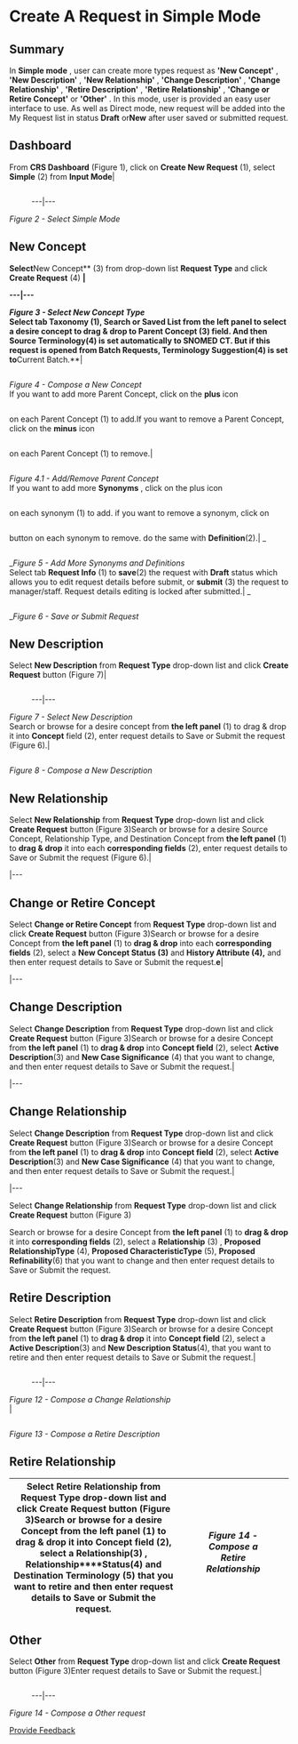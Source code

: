 # Create A Request in Simple Mode

## Summary

In **Simple mode** , user can create more types request as **'New Concept'** , **'New Description'** , **'New Relationship'** , **'Change Description'** , **'Change Relationship'** , **'Retire Description'** , **'Retire Relationship'** , **'Change or Retire Concept'** or **'Other'** . In this mode, user is provided an easy user interface to use. As well as Direct mode, new request will be added into the My Request list in status **Draft** or**New** after user saved or submitted request.

## Dashboard

From **CRS Dashboard** (Figure 1), click on **Create New Request** (1), select **Simple** (2) from **Input Mode**|

<figure><img src="../../images/28742934.png" alt=""><figcaption><p>---|---</p></figcaption></figure>

_Figure 2 - Select Simple Mode_

## New Concept

**Select**New Concept\*\* (3) from drop-down list **Request Type** and click **Create Request** (4) **|**

**---|---**

_**Figure 3 - Select New Concept Type**_\
**Select tab Taxonomy (1), Search or Saved List from the left panel to select a desire concept to drag & drop to Parent Concept (3) field. And then Source Terminology(4) is set automatically to SNOMED CT. But if this request is opened from Batch Requests, Terminology Suggestion(4) is set to**Current Batch.\*\*|

<figure><img src="../../images/29952918.png" alt=""><figcaption></figcaption></figure>

_Figure 4 - Compose a New Concept_\
If you want to add more Parent Concept, click on the **plus** icon

<figure><img src="../../images/28742937.png" alt=""><figcaption></figcaption></figure>

on each Parent Concept (1) to add.If you want to remove a Parent Concept, click on the **minus** icon

<figure><img src="../../images/28742938.png" alt=""><figcaption></figcaption></figure>

on each Parent Concept (1) to remove.|

<figure><img src="../../images/29952920.png" alt=""><figcaption></figcaption></figure>

_Figure 4.1 - Add/Remove Parent Concept_\
If you want to add more **Synonyms** , click on the plus icon

<figure><img src="../../images/28742937.png" alt=""><figcaption></figcaption></figure>

on each synonym (1) to add. if you want to remove a synonym, click on

<figure><img src="../../images/28742938.png" alt=""><figcaption></figcaption></figure>

button on each synonym to remove. do the same with **Definition**(2).| \_

<figure><img src="../../images/28742939.png" alt=""><figcaption></figcaption></figure>

\__Figure 5 - Add More Synonyms and Definitions_\
Select tab **Request Info** (1) to **save**(2) the request with **Draft** status which allows you to edit request details before submit, or **submit** (3) the request to manager/staff. Request details editing is locked after submitted.| \_

<figure><img src="../../images/28742940.png" alt=""><figcaption></figcaption></figure>

\__Figure 6 - Save or Submit Request_

## New Description

Select **New Description** from **Request Type** drop-down list and click **Create Request** button (Figure 7)|

<figure><img src="../../images/28742941.png" alt=""><figcaption><p>---|---</p></figcaption></figure>

_Figure 7 - Select New Description_\
Search or browse for a desire concept from **the left panel** (1) to drag & drop it into **Concept** field (2), enter request details to Save or Submit the request (Figure 6).|

<figure><img src="../../images/29952926.png" alt=""><figcaption></figcaption></figure>

_Figure 8 - Compose a New Description_

## New Relationship

Select **New Relationship** from **Request Type** drop-down list and click **Create Request** button (Figure 3)Search or browse for a desire Source Concept, Relationship Type, and Destination Concept from **the left panel** (1) to **drag & drop** it into each **corresponding fields** (2), enter request details to Save or Submit the request (Figure 6).|

\|---

## Change or Retire Concept

Select **Change or Retire Concept** from **Request Type** drop-down list and click **Create Request** button (Figure 3)Search or browse for a desire Concept from **the left panel** (1) to **drag & drop** into each **corresponding fields** (2), select a **New Concept Status (3)** and **History Attribute (4),** and then enter request details to Save or Submit the request.**e**|

\|---

## Change Description

Select **Change Description** from **Request Type** drop-down list and click **Create Request** button (Figure 3)Search or browse for a desire Concept from **the left panel** (1) to **drag & drop** into **Concept field** (2), select **Active Description**(3) and **New Case Significance** (4) that you want to change, and then enter request details to Save or Submit the request.|

\|---

## Change Relationship

Select **Change Description** from **Request Type** drop-down list and click **Create Request** button (Figure 3)Search or browse for a desire Concept from **the left panel** (1) to **drag & drop** into **Concept field** (2), select **Active Description**(3) and **New Case Significance** (4) that you want to change, and then enter request details to Save or Submit the request.|

\|---

Select **Change Relationship** from **Request Type** drop-down list and click **Create Request** button (Figure 3)

Search or browse for a desire Concept from **the left panel** (1) to **drag & drop** it into **corresponding fields** (2), select a **Relationship** (3) , **Proposed RelationshipType** (4), **Proposed CharacteristicType** (5), **Proposed Refinability**(6) that you want to change and then enter request details to Save or Submit the request.

## Retire Description

Select **Retire Description** from **Request Type** drop-down list and click **Create Request** button (Figure 3)Search or browse for a desire Concept from **the left panel** (1) to **drag & drop** it into **Concept field** (2), select a **Active Description**(3) and **New Description Status**(4), that you want to retire and then enter request details to Save or Submit the request.|

<figure><img src="../../images/29953262.png" alt=""><figcaption><p>---|---</p></figcaption></figure>

_Figure 12 - Compose a Change Relationship_\
|

<figure><img src="../../images/29953270.png" alt=""><figcaption></figcaption></figure>

_Figure 13 - Compose a Retire Description_

## Retire Relationship

| Select **Retire Relationship** from **Request Type** drop-down list and click **Create Request** button (Figure 3)Search or browse for a desire Concept from **the left panel** (1) to **drag & drop** it into **Concept field** (2), select a **Relationship**(3) , **Relationship\*\*\*\*Status**(4) and **Destination Terminology** (5) that you want to retire and then enter request details to Save or Submit the request. | <div><figure><img src="../../images/29953274.png" alt=""><figcaption><p><em>Figure 14 - Compose a Retire Relationship</em></p></figcaption></figure></div> |
| -------------------------------------------------------------------------------------------------------------------------------------------------------------------------------------------------------------------------------------------------------------------------------------------------------------------------------------------------------------------------------------------------------------------------------- | ---------------------------------------------------------------------------------------------------------------------------------------------------------- |

## Other

Select **Other** from **Request Type** drop-down list and click **Create Request** button (Figure 3)Enter request details to Save or Submit the request.|

<figure><img src="../../images/29953275.png" alt=""><figcaption><p>---|---</p></figcaption></figure>

_Figure 14 - Compose a Other request_






<a href="https://docs.google.com/forms/d/e/1FAIpQLScTmbZIf0UEQwYDkY27EEWBkaiYkHSbR0_9DmFrMLXoQLyL7Q/viewform?usp=pp_url&entry.1767247133=Content+Request+Guide&entry.670899847=Create%20A%20Request%20in%20Simple%20Mode" class="button primary">Provide Feedback</a>
